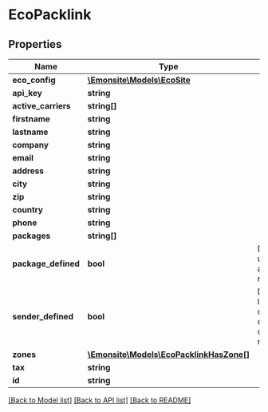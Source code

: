 # EcoPacklink

## Properties
Name | Type | Description | Notes
------------ | ------------- | ------------- | -------------
**eco_config** | [**\Emonsite\Models\EcoSite**](EcoSite.md) |  | [optional] 
**api_key** | **string** |  | [optional] 
**active_carriers** | **string[]** |  | [optional] 
**firstname** | **string** |  | [optional] 
**lastname** | **string** |  | [optional] 
**company** | **string** |  | [optional] 
**email** | **string** |  | [optional] 
**address** | **string** |  | [optional] 
**city** | **string** |  | [optional] 
**zip** | **string** |  | [optional] 
**country** | **string** |  | [optional] 
**phone** | **string** |  | [optional] 
**packages** | **string[]** |  | [optional] 
**package_defined** | **bool** | Détermine si un colis type a été renseigné | [optional] 
**sender_defined** | **bool** | Détermine si les coordonnées d&#x27;expéditeurs ont été renseignés | [optional] 
**zones** | [**\Emonsite\Models\EcoPacklinkHasZone[]**](EcoPacklinkHasZone.md) |  | [optional] 
**tax** | **string** |  | [optional] 
**id** | **string** |  | [optional] 

[[Back to Model list]](../../README.md#documentation-for-models) [[Back to API list]](../../README.md#documentation-for-api-endpoints) [[Back to README]](../../README.md)

